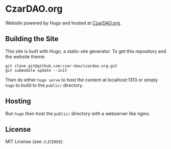 CzarDAO.org
===========

Website powered by Hugo and hosted at [CzarDAO.org](https://czardao.org).

Building the Site
---------------

This site is built with Hugo, a static-site generator. To get this repository
and the website theme:

```
git clone git@github.com:czar-dao/czardao.org.git
git submodule update --init
```

Then do either `hugo serve` to host the content at localhost:1313 or simply
`hugo` to build to the `public/` directory.

Hosting
-------

Run `hugo` then host the `public/` directory with a webserver like nginx.

License
-------

MIT License (see `/LICENSE`)

